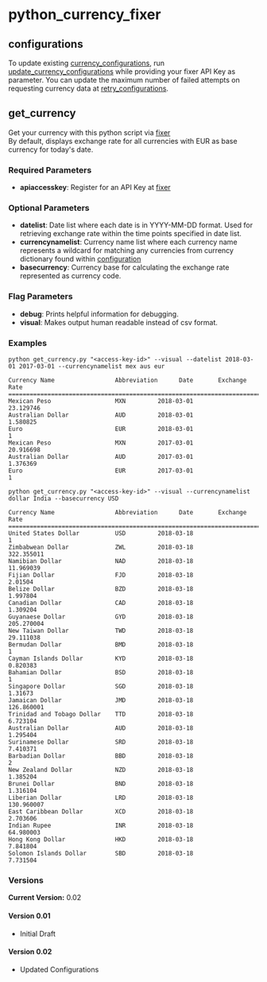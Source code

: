 # python_currency_fixer

## configurations
To update existing [currency_configurations](https://github.com/asokratis/python_currency_fixer/blob/master/currency_configurations.py), run [update_currency_configurations](https://github.com/asokratis/python_currency_fixer/blob/master/update_currency_configurations.py) while providing your fixer API Key as parameter. You can update the maximum number of failed attempts on requesting currency data at [retry_configurations](https://github.com/asokratis/python_currency_fixer/blob/master/retry_configurations.py). 

## get_currency
Get your currency with this python script via [fixer](https://fixer.io)
<br>By default, displays exchange rate for all currencies with EUR as base currency for today's date. 

### Required Parameters
* **apiaccesskey**: Register for an API Key at [fixer](https://fixer.io)

### Optional Parameters
* **datelist**: Date list where each date is in YYYY-MM-DD format. Used for retrieving exchange rate within the time points specified in date list. 
* **currencynamelist**: Currency name list where each currency name represents a wildcard for matching any currencies from currency dictionary found within [configuration](https://github.com/asokratis/python_currency_fixer/blob/master/currency_configurations.py)
* **basecurrency**: Currency base for calculating the exchange rate represented as currency code.

### Flag Parameters
* **debug**: Prints helpful information for debugging.
* **visual**: Makes output human readable instead of csv format.

### Examples

`python get_currency.py "<access-key-id>" --visual --datelist 2018-03-01 2017-03-01 --currencynamelist mex aus eur`
```
Currency Name                 Abbreviation      Date       Exchange Rate
================================================================================
Mexican Peso                  MXN         2018-03-01           23.129746
Australian Dollar             AUD         2018-03-01            1.580825
Euro                          EUR         2018-03-01                   1
Mexican Peso                  MXN         2017-03-01           20.916698
Australian Dollar             AUD         2017-03-01            1.376369
Euro                          EUR         2017-03-01                   1
```

`python get_currency.py "<access-key-id>" --visual --currencynamelist dollar India --basecurrency USD`
```
Currency Name                 Abbreviation      Date       Exchange Rate
================================================================================
United States Dollar          USD         2018-03-18                   1
Zimbabwean Dollar             ZWL         2018-03-18          322.355011
Namibian Dollar               NAD         2018-03-18           11.969039
Fijian Dollar                 FJD         2018-03-18             2.01504
Belize Dollar                 BZD         2018-03-18            1.997804
Canadian Dollar               CAD         2018-03-18            1.309204
Guyanaese Dollar              GYD         2018-03-18          205.270004
New Taiwan Dollar             TWD         2018-03-18           29.111038
Bermudan Dollar               BMD         2018-03-18                   1
Cayman Islands Dollar         KYD         2018-03-18            0.820383
Bahamian Dollar               BSD         2018-03-18                   1
Singapore Dollar              SGD         2018-03-18             1.31673
Jamaican Dollar               JMD         2018-03-18          126.860001
Trinidad and Tobago Dollar    TTD         2018-03-18            6.723104
Australian Dollar             AUD         2018-03-18            1.295404
Surinamese Dollar             SRD         2018-03-18            7.410371
Barbadian Dollar              BBD         2018-03-18                   2
New Zealand Dollar            NZD         2018-03-18            1.385204
Brunei Dollar                 BND         2018-03-18            1.316104
Liberian Dollar               LRD         2018-03-18          130.960007
East Caribbean Dollar         XCD         2018-03-18            2.703606
Indian Rupee                  INR         2018-03-18           64.980003
Hong Kong Dollar              HKD         2018-03-18            7.841804
Solomon Islands Dollar        SBD         2018-03-18            7.731504
```

### Versions
**Current Version:** 0.02
#### Version 0.01
* Initial Draft
#### Version 0.02
* Updated Configurations